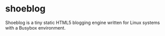 # shoeblog
Shoeblog is a tiny static HTML5 blogging engine written for Linux systems with a Busybox environment.

